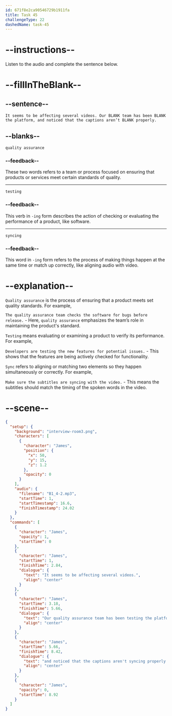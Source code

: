 ```yaml
---
id: 671f8e2ca90546729b1911fa
title: Task 45
challengeType: 22
dashedName: task-45
---
```


<!-- (Audio) James: It seems to be affecting several videos. Our quality assurance team has been testing the platform, and noticed that the captions aren’t syncing properly. -->

# --instructions--

Listen to the audio and complete the sentence below.

# --fillInTheBlank--

## --sentence--

`It seems to be affecting several videos. Our BLANK team has been BLANK the platform, and noticed that the captions aren’t BLANK properly.`

## --blanks--

`quality assurance`

### --feedback--

These two words refers to a team or process focused on ensuring that products or services meet certain standards of quality.

---

`testing`

### --feedback--

This verb in `-ing` form describes the action of checking or evaluating the performance of a product, like software.

---

`syncing`

### --feedback--

This word in `-ing` form refers to the process of making things happen at the same time or match up correctly, like aligning audio with video.

# --explanation--

`Quality assurance` is the process of ensuring that a product meets set quality standards. For example,

`The quality assurance team checks the software for bugs before release.` - Here, `quality assurance` emphasizes the team’s role in maintaining the product's standard.

`Testing` means evaluating or examining a product to verify its performance. For example,

`Developers are testing the new features for potential issues.` - This shows that the features are being actively checked for functionality.

`Sync` refers to aligning or matching two elements so they happen simultaneously or correctly. For example,

`Make sure the subtitles are syncing with the video.` - This means the subtitles should match the timing of the spoken words in the video.


# --scene--

```json
{
  "setup": {
    "background": "interview-room3.png",
    "characters": [
      {
        "character": "James",
        "position": {
          "x": 50,
          "y": 15,
          "z": 1.2
        },
        "opacity": 0
      }
    ],
    "audio": {
      "filename": "B1_4-2.mp3",
      "startTime": 1,
      "startTimestamp": 16.6,
      "finishTimestamp": 24.02
    }
  },
  "commands": [
    {
      "character": "James",
      "opacity": 1,
      "startTime": 0
    },
    {
      "character": "James",
      "startTime": 1,
      "finishTime": 2.84,
      "dialogue": {
        "text": "It seems to be affecting several videos.",
        "align": "center"
      }
    },
    {
      "character": "James",
      "startTime": 3.18,
      "finishTime": 5.66,
      "dialogue": {
        "text": "Our quality assurance team has been testing the platform,",
        "align": "center"
      }
    },
    {
      "character": "James",
      "startTime": 5.66,
      "finishTime": 8.42,
      "dialogue": {
        "text": "and noticed that the captions aren't syncing properly.",
        "align": "center"
      }
    },
    {
      "character": "James",
      "opacity": 0,
      "startTime": 8.92
    }
  ]
}
```
